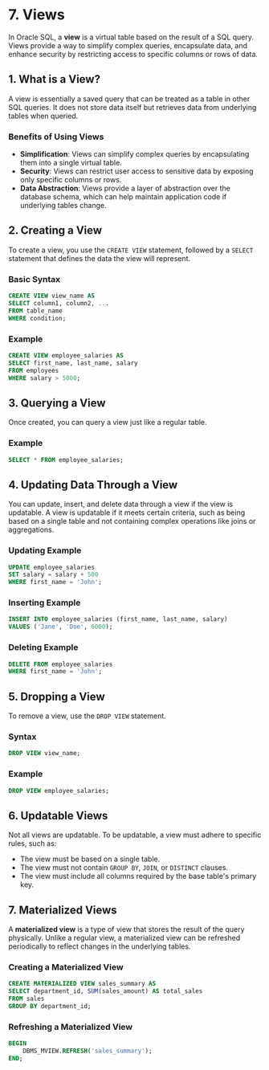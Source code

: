 # 7. Views

In Oracle SQL, a **view** is a virtual table based on the result of a SQL query. Views provide a way to simplify complex queries, encapsulate data, and enhance security by restricting access to specific columns or rows of data.

## 1. What is a View?

A view is essentially a saved query that can be treated as a table in other SQL queries. It does not store data itself but retrieves data from underlying tables when queried.

### Benefits of Using Views

- **Simplification**: Views can simplify complex queries by encapsulating them into a single virtual table.
- **Security**: Views can restrict user access to sensitive data by exposing only specific columns or rows.
- **Data Abstraction**: Views provide a layer of abstraction over the database schema, which can help maintain application code if underlying tables change.

## 2. Creating a View

To create a view, you use the `CREATE VIEW` statement, followed by a `SELECT` statement that defines the data the view will represent.

### Basic Syntax

```sql
CREATE VIEW view_name AS
SELECT column1, column2, ...
FROM table_name
WHERE condition;
```

### Example

```sql
CREATE VIEW employee_salaries AS
SELECT first_name, last_name, salary
FROM employees
WHERE salary > 5000;
```

## 3. Querying a View

Once created, you can query a view just like a regular table.

### Example

```sql
SELECT * FROM employee_salaries;
```

## 4. Updating Data Through a View

You can update, insert, and delete data through a view if the view is updatable. A view is updatable if it meets certain criteria, such as being based on a single table and not containing complex operations like joins or aggregations.

### Updating Example

```sql
UPDATE employee_salaries
SET salary = salary + 500
WHERE first_name = 'John';
```

### Inserting Example

```sql
INSERT INTO employee_salaries (first_name, last_name, salary)
VALUES ('Jane', 'Doe', 6000);
```

### Deleting Example

```sql
DELETE FROM employee_salaries
WHERE first_name = 'John';
```

## 5. Dropping a View

To remove a view, use the `DROP VIEW` statement.

### Syntax

```sql
DROP VIEW view_name;
```

### Example

```sql
DROP VIEW employee_salaries;
```

## 6. Updatable Views

Not all views are updatable. To be updatable, a view must adhere to specific rules, such as:

- The view must be based on a single table.
- The view must not contain `GROUP BY`, `JOIN`, or `DISTINCT` clauses.
- The view must include all columns required by the base table's primary key.

## 7. Materialized Views

A **materialized view** is a type of view that stores the result of the query physically. Unlike a regular view, a materialized view can be refreshed periodically to reflect changes in the underlying tables.

### Creating a Materialized View

```sql
CREATE MATERIALIZED VIEW sales_summary AS
SELECT department_id, SUM(sales_amount) AS total_sales
FROM sales
GROUP BY department_id;
```

### Refreshing a Materialized View

```sql
BEGIN
    DBMS_MVIEW.REFRESH('sales_summary');
END;
```

